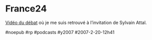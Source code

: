 # France24

[Vidéo du débat](http://www.france24.com/france24Public/fr/archives/debats/2007/Fevrier/20070219-debat-internet.html) où je me suis retrouvé à l’invitation de Sylvain Attal.

#noepub #rp #podcasts #y2007 #2007-2-20-12h41
